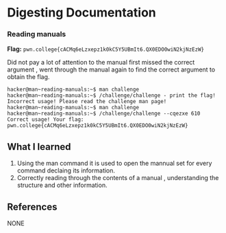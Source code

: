 # Digesting Documentation 

### Reading manuals 

**Flag:** `pwn.college{cACMq6eLzxepz1k0kC5Y5UBmIt6.QX0EDO0wiN2kjNzEzW}`

Did not pay a lot of attention to the manual first missed the correct argument , went through the manual again to find the correct argument to obtain the flag. 
```
hacker@man~reading-manuals:~$ man challenge
hacker@man~reading-manuals:~$ /challenge/challenge - print the flag!
Incorrect usage! Please read the challenge man page!
hacker@man~reading-manuals:~$ man challenge
hacker@man~reading-manuals:~$ /challenge/challenge --cqezxe 610
Correct usage! Your flag: pwn.college{cACMq6eLzxepz1k0kC5Y5UBmIt6.QX0EDO0wiN2kjNzEzW}
```

## What I learned

1. Using the man command it is used to open the mannual set for every command declaing its information.
2. Correctly reading through the contents of a manual , understanding the structure and other information.

## References

NONE
